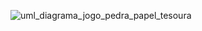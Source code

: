 ![uml_diagrama_jogo_pedra_papel_tesoura](https://github.com/user-attachments/assets/1561f5c6-78d5-4c21-815f-8a5509f417ff)
